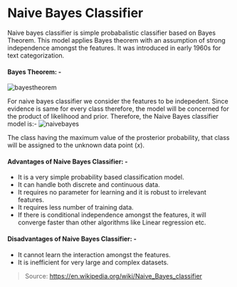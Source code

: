 # Naive Bayes Classifier
Naive bayes classifier is simple probabalistic classifier based on Bayes Theorem. This model applies Bayes theorem with an assumption of strong independence amongst the features. It was introduced in early 1960s for text categorization.

#### Bayes Theorem: - 
![bayestheorem](https://latex.codecogs.com/gif.latex?\bg_white&space;P(C_k|X)=\frac{P(X|C_k)P(C_k)}{P(X)})

For naive bayes classifier we consider the features to be indepedent. Since evidence is same for every class therefore, the model will be concerned for the product of likelihood and prior.
Therefore, the Naive Bayes classifier model is:-
![naivebayes](https://latex.codecogs.com/gif.latex?\bg_white&space;P(C_k|X)=P(C_k)\prod_{i=1}^{n}P(x_i|C_k))

The class having the maximum value of the prosterior probability, that class will be assigned to the unknown data point (*x*).

#### Advantages of Naive Bayes Classifier: - 
* It is a very simple probability based classification model. 
* It can handle both discrete and continuous data.
* It requires no parameter for learning and it is robust to irrelevant features.
* It requires less number of training data.
* If there is conditional independence amongst the features, it will converge faster than other algorithms like Linear regression etc.

#### Disadvantages of Naive Bayes Classifier: -
* It cannot learn the interaction amongst the features.
* It is inefficient for very large and complex datasets.

>Source: https://en.wikipedia.org/wiki/Naive_Bayes_classifier
